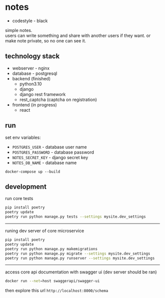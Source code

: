 # notes
- codestyle - black

simple notes.  
users can write something and share with another users if they want.
or make note private, so no one can see it.

## technology stack
- webserver - nginx
- database - postgresql
- backend (finished)
    - python3.10
    - django
    - django rest framework
    - rest_captcha (captcha on registration)
- frontend (in progress)
    - react

## run
set env variables:
- `POSTGRES_USER` - database user name
- `POSTGRES_PASSWORD` - database password
- `NOTES_SECRET_KEY` - django secret key
- `NOTES_DB_NAME` - database name

`docker-compose up --build`

## development
run core tests
```bash
pip install poetry
poetry update
poetry run python manage.py tests --settings mysite.dev_settings
```
-------
runing dev server of core microservice
```bash
pip install poetry
poetry update
poetry run python manage.py makemigrations
poetry run python manage.py migrate --settings mysite.dev_settings
poetry run python manage.py runserver --settings mysite.dev_settings
```
-------
access core api documentation with swagger ui (dev server should be ran)
```bash
docker run --net=host swaggerapi/swagger-ui
```
then explore this url `http://localhost:8000/schema`